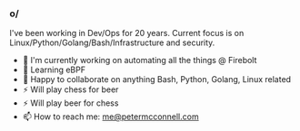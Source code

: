 ### o/

I've been working in Dev/Ops for 20 years. Current focus is on
Linux/Python/Golang/Bash/Infrastructure and security.

- 🔭 I'm currently working on automating all the things @ Firebolt
- 🌱 Learning eBPF
- 👯 Happy to collaborate on anything Bash, Python, Golang, Linux related
- ⚡ Will play chess for beer
- ⚡ Will play beer for chess
- 📫 How to reach me: me@petermcconnell.com
